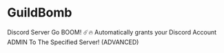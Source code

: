 # GuildBomb
Discord Server Go BOOM! ☄️🔥 Automatically grants your Discord Account ADMIN To The Specified Server! (ADVANCED)
